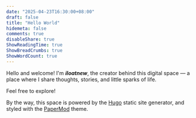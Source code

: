 ```yaml
---
date: "2025-04-23T16:30:00+08:00"
draft: false
title: "Hello World"
hidemeta: false
comments: true
disableShare: true
ShowReadingTime: true
ShowBreadCrumbs: true
ShowWordCount: true
---
```


Hello and welcome! I'm ***iloatnew***, the creator behind this digital space — a place where I share thoughts, stories, and little sparks of life.

Feel free to explore!

By the way, this space is powered by the [Hugo](https://gohugo.io/) static site generator, and styled with the [PaperMod](https://github.com/adityatelange/hugo-PaperMod) theme.

